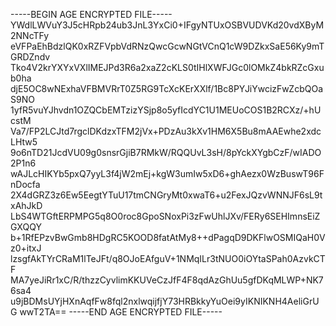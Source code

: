 -----BEGIN AGE ENCRYPTED FILE-----
YWdlLWVuY3J5cHRpb24ub3JnL3YxCi0+IFgyNTUxOSBVUDVKd20vdXByM2NNcTFy
eVFPaEhBdzlQK0xRZFVpbVdRNzQwcGcwNGtVCnQ1cW9DZkxSaE56Ky9mTGRDZndv
Tko4V2krYXYxVXlIMEJPd3R6a2xaZ2cKLS0tIHlXWFJGc0lOMkZ4bkRZcGxub0ha
djE5OC8wNExhaVFBMVRrT0Z5RG9TcXcKErXXlf/1Bc8PYJiYwcizFwZcbQOaS9NO
1yfR5vuYJhvdn1OZQCbEMTzizYSjp8o5yfIcdYC1U1MEUoCOS1B2RCXz/+hUcstM
Va7/FP2LCJtd7rgclDKdzxTFM2jVx+PDzAu3kXv1HM6X5Bu8mAAEwhe2xdcLHtw5
9o6nTD21JcdVU09g0snsrGjiB7RMkW/RQQUvL3sH/8pYckXYgbCzF/wIADO2P1n6
wAJLcHIKYb5pxQ7yyL3f4jW2mEj+kgW3umIw5xD6+ghAezx0WzBuswT96FnDocfa
2X4dGRZ3z6Ew5EegtYTuU17tmCNGryMt0xwaT6+u2FexJQzvWNNJF6sL9txAhJkD
LbS4WTGftERPMPG5q8O0roc8GpoSNoxPi3zFwUhlJXv/FERy6SEHImnsEiZGXQQY
b+1RfEPzvBwGmb8HDgRC5KOOD8fatAtMy8++dPagqD9DKFlwOSMIQaH0Vz0+itxJ
lzsgfAkTYrCRaM1lTeJFt/q8OJoEAfguV+1NMqILr3tNUO0iOYtaSPah0AzvkCTF
MA7yeJiRr1xC/R/thzzCyvlimKKUVeCzJfF4F8qdAzGhUu5gfDKqMLWP+NK76sa4
u9jBDMsUYjHXnAqfFw8fql2nxlwqijfjY73HRBkkyYuOei9yIKNIKNH4AeliGrUG
wwT2TA==
-----END AGE ENCRYPTED FILE-----

